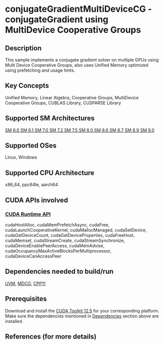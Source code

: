 # conjugateGradientMultiDeviceCG - conjugateGradient using MultiDevice Cooperative Groups

## Description

This sample implements a conjugate gradient solver on multiple GPUs using Multi Device Cooperative Groups, also uses Unified Memory optimized using prefetching and usage hints.

## Key Concepts

Unified Memory, Linear Algebra, Cooperative Groups, MultiDevice Cooperative Groups, CUBLAS Library, CUSPARSE Library

## Supported SM Architectures

[SM 6.0 ](https://developer.nvidia.com/cuda-gpus)  [SM 6.1 ](https://developer.nvidia.com/cuda-gpus)  [SM 7.0 ](https://developer.nvidia.com/cuda-gpus)  [SM 7.2 ](https://developer.nvidia.com/cuda-gpus)  [SM 7.5 ](https://developer.nvidia.com/cuda-gpus)  [SM 8.0 ](https://developer.nvidia.com/cuda-gpus)  [SM 8.6 ](https://developer.nvidia.com/cuda-gpus)  [SM 8.7 ](https://developer.nvidia.com/cuda-gpus)  [SM 8.9 ](https://developer.nvidia.com/cuda-gpus)  [SM 9.0 ](https://developer.nvidia.com/cuda-gpus)

## Supported OSes

Linux, Windows

## Supported CPU Architecture

x86_64, ppc64le, aarch64

## CUDA APIs involved

### [CUDA Runtime API](http://docs.nvidia.com/cuda/cuda-runtime-api/index.html)
cudaHostAlloc, cudaMemPrefetchAsync, cudaFree, cudaLaunchCooperativeKernel, cudaMallocManaged, cudaSetDevice, cudaGetDeviceCount, cudaGetDeviceProperties, cudaFreeHost, cudaMemset, cudaStreamCreate, cudaStreamSynchronize, cudaDeviceEnablePeerAccess, cudaMemAdvise, cudaOccupancyMaxActiveBlocksPerMultiprocessor, cudaDeviceCanAccessPeer

## Dependencies needed to build/run
[UVM](../../../README.md#uvm), [MDCG](../../../README.md#mdcg), [CPP11](../../../README.md#cpp11)

## Prerequisites

Download and install the [CUDA Toolkit 12.5](https://developer.nvidia.com/cuda-downloads) for your corresponding platform.
Make sure the dependencies mentioned in [Dependencies]() section above are installed.

## References (for more details)

